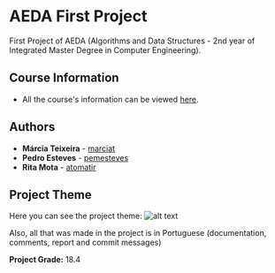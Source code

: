 # AEDA First Project

First Project of AEDA (Algorithms and Data Structures - 2nd year of Integrated Master Degree in Computer Engineering).

## Course Information

* All the course's information can be viewed [here](https://sigarra.up.pt/feup/pt/ucurr_geral.ficha_uc_view?pv_ocorrencia_id=419991).

## Authors

* **Márcia Teixeira** - [marciat](https://github.com/marciat)
* **Pedro Esteves** - [pemesteves](https://github.com/pemesteves)
* **Rita Mota** - [atomatir](https://github.com/atomatir)

## Project Theme

Here you can see the project theme:
![alt text](https://github.com/pemesteves/Farmacias/blob/master/Tema.PNG) 

Also, all that was made in the project is in Portuguese (documentation, comments, report and commit messages) 


**Project Grade:** 18.4
